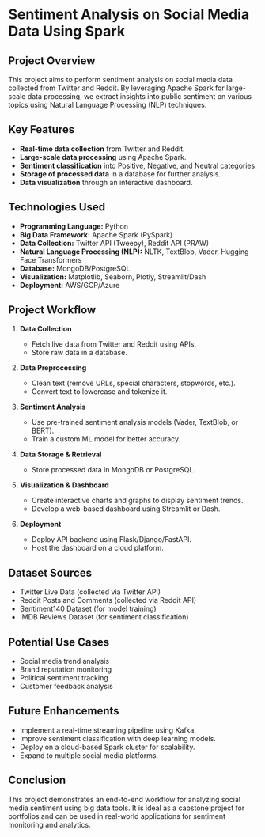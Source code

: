 # Sentiment Analysis on Social Media Data Using Spark

## Project Overview

This project aims to perform sentiment analysis on social media data collected from Twitter and Reddit. By leveraging Apache Spark for large-scale data processing, we extract insights into public sentiment on various topics using Natural Language Processing (NLP) techniques.

## Key Features

- **Real-time data collection** from Twitter and Reddit.
- **Large-scale data processing** using Apache Spark.
- **Sentiment classification** into Positive, Negative, and Neutral categories.
- **Storage of processed data** in a database for further analysis.
- **Data visualization** through an interactive dashboard.

## Technologies Used

- **Programming Language:** Python
- **Big Data Framework:** Apache Spark (PySpark)
- **Data Collection:** Twitter API (Tweepy), Reddit API (PRAW)
- **Natural Language Processing (NLP):** NLTK, TextBlob, Vader, Hugging Face Transformers
- **Database:** MongoDB/PostgreSQL
- **Visualization:** Matplotlib, Seaborn, Plotly, Streamlit/Dash
- **Deployment:** AWS/GCP/Azure

## Project Workflow

1. **Data Collection**
    - Fetch live data from Twitter and Reddit using APIs.
    - Store raw data in a database.

2. **Data Preprocessing**
    - Clean text (remove URLs, special characters, stopwords, etc.).
    - Convert text to lowercase and tokenize it.

3. **Sentiment Analysis**
    - Use pre-trained sentiment analysis models (Vader, TextBlob, or BERT).
    - Train a custom ML model for better accuracy.

4. **Data Storage & Retrieval**
    - Store processed data in MongoDB or PostgreSQL.

5. **Visualization & Dashboard**
    - Create interactive charts and graphs to display sentiment trends.
    - Develop a web-based dashboard using Streamlit or Dash.

6. **Deployment**
    - Deploy API backend using Flask/Django/FastAPI.
    - Host the dashboard on a cloud platform.

## Dataset Sources

- Twitter Live Data (collected via Twitter API)
- Reddit Posts and Comments (collected via Reddit API)
- Sentiment140 Dataset (for model training)
- IMDB Reviews Dataset (for sentiment classification)

## Potential Use Cases

- Social media trend analysis
- Brand reputation monitoring
- Political sentiment tracking
- Customer feedback analysis

## Future Enhancements

- Implement a real-time streaming pipeline using Kafka.
- Improve sentiment classification with deep learning models.
- Deploy on a cloud-based Spark cluster for scalability.
- Expand to multiple social media platforms.

## Conclusion

This project demonstrates an end-to-end workflow for analyzing social media sentiment using big data tools. It is ideal as a capstone project for portfolios and can be used in real-world applications for sentiment monitoring and analytics.
